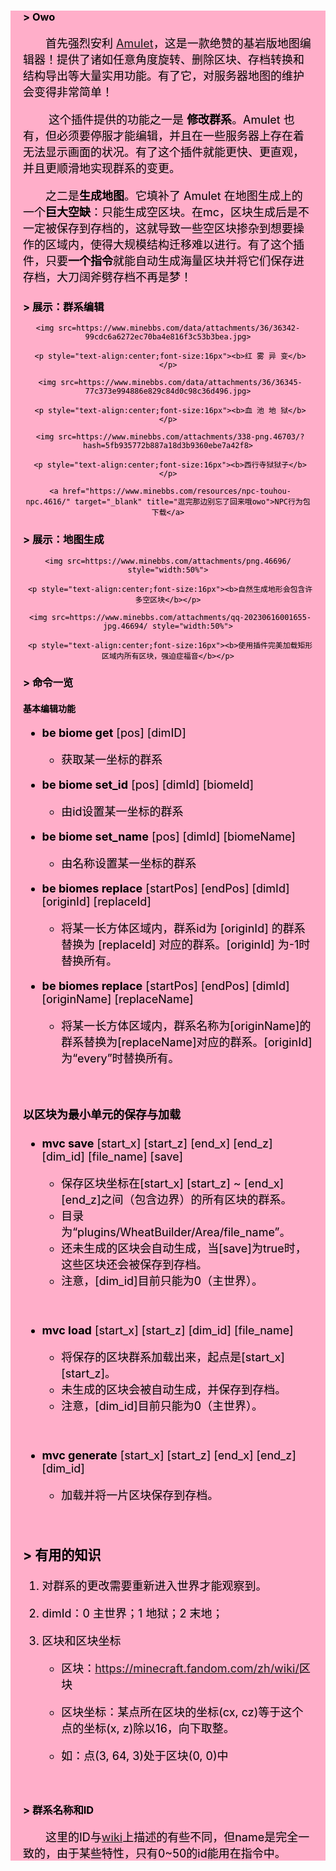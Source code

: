 <div style=";background-color:rgb(255, 174, 201);background-image:url(https://www.minebbs.com/attachments/background_pink2-png.46702/?hash=e7169daa82dc5c36fa3346f5ebf6f705);color:rgb(0,0,0)">

<div style="margin-right:20px;margin-left:20px;margin-top:10px;">

<h3>&gt; Owo</h3>



<div style="font-size:18px">

<p>&#8195;&#8195;首先强烈安利 <a href="https://github.com/Amulet-Team/Amulet-Map-Editor/releases" target="_blank" title="逛完那边别忘了回来哦owo">Amulet</a>，这是一款绝赞的基岩版地图编辑器！提供了诸如任意角度旋转、删除区块、存档转换和结构导出等大量实用功能。有了它，对服务器地图的维护会变得非常简单！</p>

<p>&#8195;&#8195; 这个插件提供的功能之一是 <b>修改群系</b>。Amulet 也有，但必须要停服才能编辑，并且在一些服务器上存在着无法显示画面的状况。有了这个插件就能更快、更直观，并且更顺滑地实现群系的变更。</p>

<p>&#8195;&#8195;之二是<b>生成地图</b>。它填补了 Amulet 在地图生成上的一个<b>巨大空缺</b>：只能生成空区块。在mc，区块生成后是不一定被保存到存档的，这就导致一些空区块掺杂到想要操作的区域内，使得大规模结构迁移难以进行。有了这个插件，只要<b>一个指令</b>就能自动生成海量区块并将它们保存进存档，大刀阔斧劈存档不再是梦！</p>

</div>



<h3>&gt; 展示：群系编辑</h3>

<center>

    <img src=https://www.minebbs.com/data/attachments/36/36342-99cdc6a6272ec70ba4e816f3c53b3bea.jpg>

     <p style="text-align:center;font-size:16px"><b>红 雾 异 变</b></p>

     <img src=https://www.minebbs.com/data/attachments/36/36345-77c373e994886e829c84d0c98c36d496.jpg>

     <p style="text-align:center;font-size:16px"><b>血 池 地 狱</b></p>

     <img src=https://www.minebbs.com/attachments/338-png.46703/?hash=5fb935772b887a18d3b9360ebe7a42f8>

     <p style="text-align:center;font-size:16px"><b>西行寺狱狱子</b></p>

     <a href="https://www.minebbs.com/resources/npc-touhou-npc.4616/" target="_blank" title="逛完那边别忘了回来哦owo">NPC行为包下载</a>

</center>



<h3>&gt; 展示：地图生成</h3>



<center>

    <img src=https://www.minebbs.com/attachments/png.46696/ style="width:50%">

     <p style="text-align:center;font-size:16px"><b>自然生成地形会包含许多空区块</b></p>

     <img src=https://www.minebbs.com/attachments/qq-20230616001655-jpg.46694/ style="width:50%">

     <p style="text-align:center;font-size:16px"><b>使用插件完美加载矩形区域内所有区块，强迫症福音</b></p>

</center>



<h3>&gt; 命令一览</h3>



<h4>基本编辑功能</h4>



<div style="font-size:18px">

<ul><li><p><strong>be biome get</strong> [pos] [dimID]</p><ul>

<li>获取某一坐标的群系</li>



</ul></li></ul>

<ul><li><p><strong>be biome set_id</strong> [pos] [dimId] [biomeId]</p><ul>

<li>由id设置某一坐标的群系</li>

</ul></li></ul>



<ul><li><p><strong>be biome set_name</strong> [pos] [dimId] [biomeName]</p><ul>

<li>由名称设置某一坐标的群系</li></ul></li>

</ul><ul>

<li><p><strong>be biomes replace</strong> [startPos] [endPos] [dimId] [originId] [replaceId]</p>

<ul>



<li>将某一长方体区域内，群系id为 [originId] 的群系替换为 [replaceId] 对应的群系。[originId] 为-1时替换所有。</li></ul></li></ul><ul>

<li><p><strong>be biomes replace</strong> [startPos] [endPos] [dimId] [originName] [replaceName]</p><ul>

<li>将某一长方体区域内，群系名称为[originName]的群系替换为[replaceName]对应的群系。[originId] 为“every”时替换所有。</li></ul></li>

</div>



<div style="font-size:18px">

</ul>

<p>&nbsp;</p>



<h4>以区块为最小单元的保存与加载</h4>



<ul>



<li><p><strong>mvc save</strong> [start_x] [start_z] [end_x] [end_z] [dim_id] [file_name] [save]</p>



<ul>



<li>保存区块坐标在[start_x] [start_z] ~ [end_x] [end_z]之间（包含边界）的所有区块的群系。</li>



<li>目录为“plugins/WheatBuilder/Area/file_name”。</li>



<li>还未生成的区块会自动生成，当[save]为true时，这些区块还会被保存到存档。</li>



<li>注意，[dim_id]目前只能为0（主世界）。</li>

</ul></li></ul>



<p></br></p>



<ul>

<li><p><strong>mvc load</strong> [start_x] [start_z] [dim_id] [file_name]</p>

<ul>

<li>将保存的区块群系加载出来，起点是[start_x] [start_z]。</li>

<li>未生成的区块会被自动生成，并保存到存档。</li>

<li>注意，[dim_id]目前只能为0（主世界）。</li>

</ul>

</li>

</ul>

<p></br></p>

<ul>

<li><p><strong>mvc generate</strong> [start_x] [start_z] [end_x] [end_z] [dim_id]</p>

<ul>

<li>加载并将一片区块保存到存档。</li>

</ul>

</li>

</ul>

<p></br></p>

<h3>&gt; 有用的知识</h3>

<ol>

<li><p>对群系的更改需要重新进入世界才能观察到。</p>

</li>

<li><p>dimId：0 主世界；1 地狱；2 末地；</p>

</li>

<li><p>区块和区块坐标</p>

<ul>

<li><p>区块：<a href='https://minecraft.fandom.com/zh/wiki/' target='_blank' class='url'>https://minecraft.fandom.com/zh/wiki/</a>区块</p>

</li>

<li><p>区块坐标：某点所在区块的坐标(cx, cz)等于这个点的坐标(x, z)除以16，向下取整。</p>

</li>

<li><p>如：点(3, 64, 3)处于区块(0, 0)中</p>

<p>&nbsp;</p>

</li>

</ul>

</li>

</ol>

</div>



<h3>&gt; 群系名称和ID</h3>



<p style="font-size:18px">&#8195;&#8195;这里的ID与<a href='https://minecraft.fandom.com/zh/wiki/生物群系/ID'>wiki</a>上描述的有些不同，但name是完全一致的，由于某些特性，只有0~50的id能用在指令中。</p>

</div>

</div>
